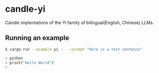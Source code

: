 # candle-yi

Candle implentations of the Yi family of bilingual(English, Chinese) LLMs.

## Running an example

```bash
$ cargo run --example yi -- --prompt "Here is a test sentence"

> python
> print("Hello World")
> 
```